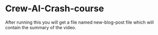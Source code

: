 # Crew-AI-Crash-course


After running this you will get a file named new-blog-post file which will contain the summary of the video.